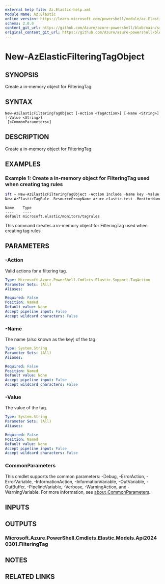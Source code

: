 ```yaml
---
external help file: Az.Elastic-help.xml
Module Name: Az.Elastic
online version: https://learn.microsoft.com/powershell/module/az.Elastic/new-AzElasticFilteringTagObject
schema: 2.0.0
content_git_url: https://github.com/Azure/azure-powershell/blob/main/src/Elastic/Elastic/help/New-AzElasticFilteringTagObject.md
original_content_git_url: https://github.com/Azure/azure-powershell/blob/main/src/Elastic/Elastic/help/New-AzElasticFilteringTagObject.md
---
```


# New-AzElasticFilteringTagObject

## SYNOPSIS
Create a in-memory object for FilteringTag

## SYNTAX

```
New-AzElasticFilteringTagObject [-Action <TagAction>] [-Name <String>] [-Value <String>]
 [<CommonParameters>]
```

## DESCRIPTION
Create a in-memory object for FilteringTag

## EXAMPLES

### Example 1: Create a in-memory object for FilteringTag used when creating tag rules
```powershell
$ft = New-AzElasticFilteringTagObject -Action Include -Name key -Value '1'
New-AzElasticTagRule -ResourceGroupName azure-elastic-test -MonitorName elastic-pwsh02 -LogRuleFilteringTag $ft
```

```output
Name    Type
----    ----
default microsoft.elastic/monitors/tagrules
```

This command creates a in-memory object for FilteringTag used when creating tag rules

## PARAMETERS

### -Action
Valid actions for a filtering tag.

```yaml
Type: Microsoft.Azure.PowerShell.Cmdlets.Elastic.Support.TagAction
Parameter Sets: (All)
Aliases:

Required: False
Position: Named
Default value: None
Accept pipeline input: False
Accept wildcard characters: False
```

### -Name
The name (also known as the key) of the tag.

```yaml
Type: System.String
Parameter Sets: (All)
Aliases:

Required: False
Position: Named
Default value: None
Accept pipeline input: False
Accept wildcard characters: False
```

### -Value
The value of the tag.

```yaml
Type: System.String
Parameter Sets: (All)
Aliases:

Required: False
Position: Named
Default value: None
Accept pipeline input: False
Accept wildcard characters: False
```

### CommonParameters
This cmdlet supports the common parameters: -Debug, -ErrorAction, -ErrorVariable, -InformationAction, -InformationVariable, -OutVariable, -OutBuffer, -PipelineVariable, -Verbose, -WarningAction, and -WarningVariable. For more information, see [about_CommonParameters](http://go.microsoft.com/fwlink/?LinkID=113216).

## INPUTS

## OUTPUTS

### Microsoft.Azure.PowerShell.Cmdlets.Elastic.Models.Api20240301.FilteringTag

## NOTES

## RELATED LINKS
